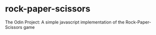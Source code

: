 # rock-paper-scissors
The Odin Project: A simple javascript implementation of the Rock-Paper-Scissors game
